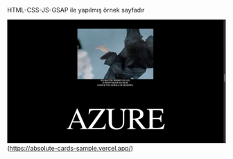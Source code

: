 HTML-CSS-JS-GSAP ile yapılmış örnek sayfadır

![Screenshot](./assets//ss1.png)(https://absolute-cards-sample.vercel.app/)
